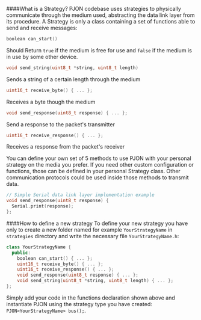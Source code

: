 
####What is a Strategy?
PJON codebase uses strategies to physically communicate through the medium used, abstracting the data link layer from its procedure. A Strategy is only a class containing a set of functions able to send and receive messages:

```cpp
boolean can_start()
```
Should Return `true` if the medium is free for use and `false` if the medium is in use by some other device.

```cpp
void send_string(uint8_t *string, uint8_t length)
```
Sends a string of a certain length through the medium

```cpp
uint16_t receive_byte() { ... };
```
Receives a byte though the medium

```cpp
void send_response(uint8_t response) { ... };
```
Send a response to the packet's transmitter

```cpp
uint16_t receive_response() { ... };
```
Receives a response from the packet's receiver

You can define your own set of 5 methods to use PJON with your personal strategy on the media you prefer. If you need other custom configuration or functions, those can be defined in your personal Strategy class. Other communication protocols could be used inside those methods to transmit data.

```cpp
// Simple Serial data link layer implementation example
void send_response(uint8_t response) {
  Serial.print(response);
};
```

####How to define a new strategy
To define your new strategy you have only to create a new folder named for example `YourStrategyName` in `strategies`
directory and write the necessary file `YourStrategyName.h`:

```cpp
class YourStrategyName {
  public:
    boolean can_start() { ... };
    uint16_t receive_byte() { ... };
    uint16_t receive_response() { ... };
    void send_response(uint8_t response) { ... };
    void send_string(uint8_t *string, uint8_t length) { ... };
};
```

Simply add your code in the functions declaration shown above and instantiate PJON using the strategy type you
have created: `PJON<YourStrategyName> bus();`.
